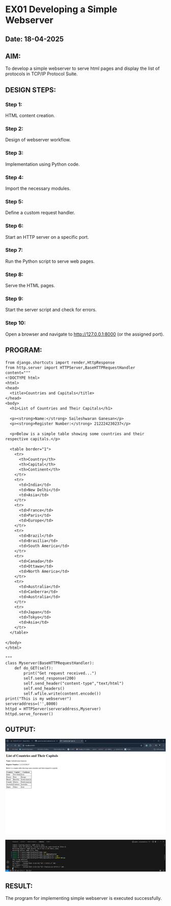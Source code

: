 # EX01 Developing a Simple Webserver
## Date: 18-04-2025

## AIM:
To develop a simple webserver to serve html pages and display the list of protocols in TCP/IP Protocol Suite.

## DESIGN STEPS:
### Step 1: 
HTML content creation.

### Step 2:
Design of webserver workflow.

### Step 3:
Implementation using Python code.

### Step 4:
Import the necessary modules.

### Step 5:
Define a custom request handler.

### Step 6:
Start an HTTP server on a specific port.

### Step 7:
Run the Python script to serve web pages.

### Step 8:
Serve the HTML pages.

### Step 9:
Start the server script and check for errors.

### Step 10:
Open a browser and navigate to http://127.0.0.1:8000 (or the assigned port).

## PROGRAM:
```
from django.shortcuts import render,HttpResponse
from http.server import HTTPServer,BaseHTTPRequestHandler
content="""
<!DOCTYPE html>
<html>
<head>
  <title>Countries and Capitals</title>
</head>
<body>
  <h1>List of Countries and Their Capitals</h1>

  <p><strong>Name:</strong> Saileshwaran Ganesan</p>
  <p><strong>Register Number:</strong> 212224230237</p>

  <p>Below is a simple table showing some countries and their respective capitals.</p>

  <table border="1">
    <tr>
      <th>Country</th>
      <th>Capital</th>
      <th>Continent</th>
    </tr>
    <tr>
      <td>India</td>
      <td>New Delhi</td>
      <td>Asia</td>
    </tr>
    <tr>
      <td>France</td>
      <td>Paris</td>
      <td>Europe</td>
    </tr>
    <tr>
      <td>Brazil</td>
      <td>Brasília</td>
      <td>South America</td>
    </tr>
    <tr>
      <td>Canada</td>
      <td>Ottawa</td>
      <td>North America</td>
    </tr>
    <tr>
      <td>Australia</td>
      <td>Canberra</td>
      <td>Australia</td>
    </tr>
    <tr>
      <td>Japan</td>
      <td>Tokyo</td>
      <td>Asia</td>
    </tr>
  </table>

</body>
</html>

"""
class Myserver(BaseHTTPRequestHandler):
    def do_GET(self):
        print("Get request received...")
        self.send_response(200)
        self.send_header("content-type","text/html")
        self.end_headers()
        self.wfile.write(content.encode())
print("This is my webserver")
serveraddress=('',8000)
httpd = HTTPServer(serveraddress,Myserver)
httpd.serve_forever()
```
## OUTPUT:

![alt text](<Screenshot 2025-04-18 130405.png>)

![alt text](<Screenshot 2025-04-18 130415.png>)

## RESULT:
The program for implementing simple webserver is executed successfully.

